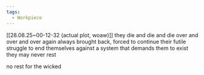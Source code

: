 ```yaml
---
tags:
  - Workpiece
---
```

[[28.08.25~00-12-32 (actual plot, woaw)]]
they die 
and die
and die 
over and over and over again
always brought back, forced to continue their futile struggle to end themselves against a system that demands them to exist
they may never rest 

no rest for the wicked 
